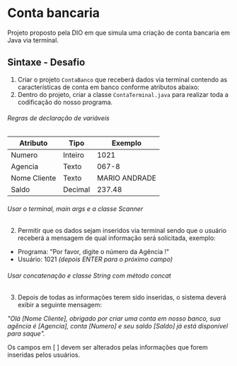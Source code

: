 
# Conta bancaria

Projeto proposto pela DIO em que simula uma criação de conta bancaria em Java via terminal.


## Sintaxe - Desafio


1. Criar o projeto `ContaBanco` que receberá dados via terminal contendo as características de conta em banco conforme atributos abaixo:
2. Dentro do projeto, criar a classe `ContaTerminal.java` para realizar toda a codificação do nosso programa.

###### Regras de declaração de variáveis

| Atributo  | Tipo     | Exemplo   
| --------- | ---------| ------- 
| Numero    | Inteiro  | 1021 
| Agencia   | Texto    | 067-8
| Nome Cliente | Texto    | MARIO ANDRADE
| Saldo | Decimal |237.48


###### Usar o terminal, main args e a classe Scanner
2. Permitir que os dados sejam inseridos via terminal sendo que o usuário receberá a mensagem de qual informação será solicitada, exemplo:

* Programa: "Por favor, digite o número da Agência !"
* Usuário: 1021 *(depois ENTER para o próximo campo)* 

###### Usar concatenação e classe String com método concat

3. Depois de todas as informações terem sido inseridas, o sistema deverá exibir a seguinte mensagem:

*"Olá [Nome Cliente], obrigado por criar uma conta em nosso banco, sua agência é [Agencia], conta [Numero] e seu saldo [Saldo] já está disponível para saque".*

Os campos em [ ] devem ser alterados pelas informações que forem inseridas pelos usuários.
